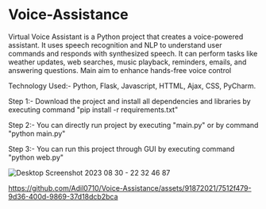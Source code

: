 # Voice-Assistance
Virtual Voice Assistant is a Python project that creates a voice-powered assistant. It uses speech recognition and NLP to understand user commands and responds with synthesized speech. It can perform tasks like weather updates, web searches, music playback, reminders, emails, and answering questions. Main aim to enhance hands-free voice control

Technology Used:- Python, Flask, Javascript, HTTML, Ajax, CSS, PyCharm.


Step 1:- Download the project and install all dependencies and libraries by executing command "pip install -r requirements.txt"

Step 2:- You can directly run project by executing "main.py" or by command "python main.py"

Step 3:- You can run this project through GUI by executing command "python web.py"



![Desktop Screenshot 2023 08 30 - 22 32 46 87](https://github.com/Adil0710/Voice-Assistance/assets/91872021/82d351bc-f4df-4db7-a757-b25a5fad25fa)



https://github.com/Adil0710/Voice-Assistance/assets/91872021/7512f479-9d36-400d-9869-37d18dcb2bca






